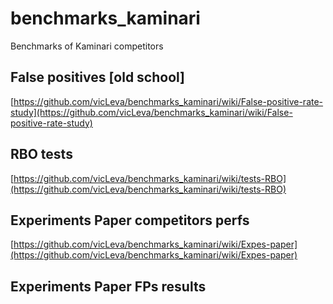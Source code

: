# benchmarks_kaminari
Benchmarks of Kaminari competitors


## False positives [old school]

[https://github.com/vicLeva/benchmarks_kaminari/wiki/False-positive-rate-study](https://github.com/vicLeva/benchmarks_kaminari/wiki/False-positive-rate-study)


## RBO tests
[https://github.com/vicLeva/benchmarks_kaminari/wiki/tests-RBO](https://github.com/vicLeva/benchmarks_kaminari/wiki/tests-RBO)


## Experiments Paper competitors perfs
[https://github.com/vicLeva/benchmarks_kaminari/wiki/Expes-paper](https://github.com/vicLeva/benchmarks_kaminari/wiki/Expes-paper)

## Experiments Paper FPs results

